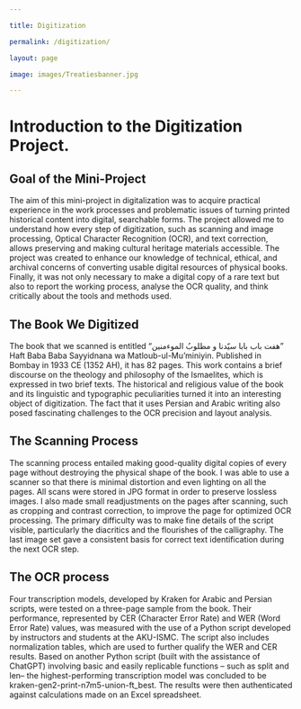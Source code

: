```yaml
---

title: Digitization

permalink: /digitization/

layout: page

image: images/Treatiesbanner.jpg

---
```


# Introduction to the Digitization Project.

## Goal of the Mini-Project

 The aim of this mini-project in digitalization was to acquire practical experience in the work processes and problematic issues of turning printed historical content into digital, searchable forms. The project allowed me to understand how every step of digitization, such as scanning and image processing, Optical Character Recognition (OCR), and text correction, allows preserving and making cultural heritage materials accessible. The project was created to enhance our knowledge of technical, ethical, and archival concerns of converting usable digital resources of physical books. Finally, it was not only necessary to make a digital copy of a rare text but also to report the working process, analyse the OCR quality, and think critically about the tools and methods used. 

## The Book We Digitized
 
The book that we scanned is entitled “هفت باب بابا سیّدنا و مطلوبُ الموءمنین” Haft Baba Baba Sayyidnana wa Matloub-ul-Mu’miniyin. Published in Bombay in 1933 CE (1352 AH), it has 82 pages. This work contains a brief discourse on the theology and philosophy of the Ismaelites, which is expressed in two brief texts. The historical and religious value of the book and its linguistic and typographic peculiarities turned it into an interesting object of digitization. The fact that it uses Persian and Arabic writing also posed fascinating challenges to the OCR precision and layout analysis.

## The Scanning Process
 
The scanning process entailed making good-quality digital copies of every page without destroying the physical shape of the book. I was able to use a scanner so that there is minimal distortion and even lighting on all the pages. All scans were stored in JPG format in order to preserve lossless images. I also made small readjustments on the pages after scanning, such as cropping and contrast correction, to improve the page for optimized OCR processing. The primary difficulty was to make fine details of the script visible, particularly the diacritics and the flourishes of the calligraphy. The last image set gave a consistent basis for correct text identification during the next OCR step.

## The OCR process
 
Four transcription models, developed by Kraken for Arabic and Persian scripts, were tested on a three-page sample from the book.  Their performance, represented by CER (Character Error Rate) and WER (Word Error Rate) values, was measured with the use of a Python script developed by instructors and students at the AKU-ISMC. The script also includes normalization tables, which are used to further qualify the WER and CER results. Based on another Python script (built with the assistance of ChatGPT) involving basic and easily replicable functions – such as split and len– the highest-performing transcription model was concluded to be kraken-gen2-print-n7m5-union-ft_best. The results were then authenticated against calculations made on an Excel spreadsheet.






